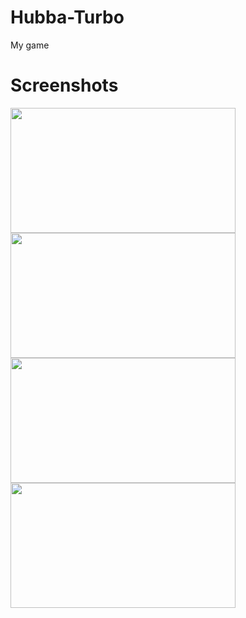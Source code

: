 # Hubba-Turbo
My game
# Screenshots
<div>
  <img width="360" height="200" align="left" src="https://github.com/lKorron/Hubba-TurboRep/blob/master/Hubba-Turbo%20New/Assets/ScreenShots/StartScreen.png">
  <img width="360" height="200" align="left" src="https://github.com/lKorron/Hubba-TurboRep/blob/master/Hubba-Turbo%20New/Assets/ScreenShots/LevelsScreen.png">
</div>
<div margin-top = 20px>
  <img width="360" height="200" align="left" src="https://github.com/lKorron/Hubba-TurboRep/blob/master/Hubba-Turbo%20New/Assets/ScreenShots/EscapeScreen.png">
  <img width="360" height="200" align="left" src="https://github.com/lKorron/Hubba-TurboRep/blob/master/Hubba-Turbo%20New/Assets/ScreenShots/OctaousScreen.png">
</div>
<div>
  <img width="360" height="200" align="left" src="https://github.com/lKorron/Hubba-TurboRep/blob/master/Hubba-Turbo%20New/Assets/ScreenShots/VictoryScreen.png>
</div>
